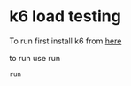 # k6 load testing



To run first install k6 from [here](https://k6.io/docs/getting-started/installation)

to run use run

``` 
run 
```